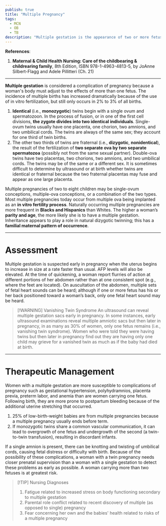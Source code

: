 ```yaml
---
publish: true
title: "Multiple Pregnancy"
tags:
  - MCN
  - OB
  - TB
description: "Multiple gestation is the appearance of two or more fetuses from one moment of conception. This may occur due to the division of one zygote into two (monozygotic; identical), or the fertilization of two ova by two sperm at once (dizygotic; fraternal)."
---
```

**References**:
1. **Maternal & Child Health Nursing: Care of the childbearing & childrearing family**, 8th Edition, ISBN 978-1-4963-4813-5, by JoAnne Silbert-Flagg and Adele Pillitteri (Ch. 21)

___

**Multiple gestation** is considered a complication of pregnancy because a woman's body must adjust to the effects of more than one fetus. The incidence of multiple births has increased dramatically because of the use of in vitro fertilization, but still only occurs in 2% to 3% of all births.
1. **Identical** (i.e., **monozygotic**) twins begin with a single ovum and spermatozoon. In the process of fusion, or in one of the first cell divisions, **the zygote divides into two identical individuals**. Single-ovum twins usually have one placenta, one chorion, two amnions, and two umbilical cords. The twins are always of the same sex; they account for one third of twin births.
2. The other two thirds of twins are fraternal (i.e., **dizygotic**, **nonidentical**), the result of the fertilization of **two separate ova by two separate spermatozoa** (possibly not from the same sexual partner). Double-ova twins have two placentas, two chorions, two amnions, and two umbilical cords. The twins may be of the same or a different sex. It is sometimes difficult to determine by ultrasound or at birth whether twins are identical or fraternal because the two fraternal placentas may fuse and appear as one large placenta.

Multiple pregnancies of two to eight children may be single-ovum conceptions, multiple-ova conceptions, or a combination of the two types. Most multiple pregnancies today occur from multiple ova being implanted as an **in vitro fertility process**. Naturally occurring multiple pregnancies are more frequent in **Blacks and Hispanics** than Whites. The higher a woman’s **parity and age**, the more likely she is to have a multiple gestation. Inheritance appears to play a role in natural dizygotic twinning; this has a **familial maternal pattern of occurrence**.

___

# Assessment
Multiple gestation is suspected early in pregnancy when the uterus begins to increase in size at a rate faster than usual. AFP levels will also be elevated. At the time of quickening, a woman report flurries of action at different portions of her abdomen rather than at one consistent spot (e.g., where the feet are located). On auscultation of the abdomen, multiple sets of fetal heart sounds can be heard; although if one or more fetus has his or her back positioned toward a woman’s
back, only one fetal heart sound may be heard.

>[!WARNING] Vanishing Twin Syndrome
>An ultrasound can reveal multiple gestation sacs early in pregnancy. In some instances, early ultrasound examinations reveal multiple amniotic sacs but then later in pregnancy, in as many as 30% of women, only one fetus remains (i.e., vanishing twin syndrome). Women who were told they were having twins but then later in pregnancy find out they are having only one child may grieve for a vanished twin as much as if the baby had died at birth.

___

# Therapeutic Management
Women with a multiple gestation are more susceptible to complications of pregnancy such as gestational hypertension, polyhydramnios, placenta previa, preterm labor, and anemia than are women carrying one fetus. Following birth, they are more prone to postpartum bleeding because of the additional uterine stretching that occurred.
1. 25% of low-birth-weight babies are from multiple pregnancies because a multiple pregnancy usually ends before term.
2. If monozygotic twins share a common vascular communication, it can lead to overgrowth of one fetus and undergrowth of the second (a twin-to-twin transfusion), resulting in discordant infants.

If a single amnion is present, there can be knotting and twisting of umbilical cords, causing fetal distress or difficulty with birth. Because of the possibility of these complications, a woman with a twin pregnancy needs closer prenatal supervision than a woman with a single gestation to detect these problems as early as possible. A woman carrying more than two fetuses is at greatest risk.

>[!TIP] Nursing Diagnoses
>1. Fatigue related to increased stress on body functioning secondary to multiple gestation
>2. Parental role conflict related to recent discovery of multiple (as opposed to single) pregnancy
>3. Fear concerning her own and the babies' health related to risks of a multiple pregnancy
